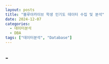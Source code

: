```yaml
---
layout: posts
title: "블루아카이브 학생 인기도 데이터 수집 및 분석"
date: 2024-12-07
categories:
  - 데이터분석
  - DBA
tags: ["데이터분석", "Database"]
---
```


## - 
